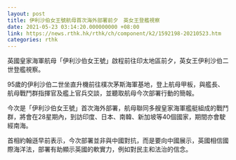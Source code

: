 ```yaml
---
layout: post
title: 伊利沙伯女王號航母首次海外部署前夕　英女王登艦視察
date: 2021-05-23 03:14:20.000000000 +08:00
link: https://news.rthk.hk/rthk/ch/component/k2/1592198-20210523.htm
categories: rthk
---
```


英國皇家海軍航母「伊利沙伯女王號」啟程前往印太地區前夕，英女王伊利沙伯二世登艦視察。

95歲的伊利沙伯二世坐直升機前往樸次茅斯海軍基地，登上航母甲板，與艦長、航母戰鬥群指揮官及艦上官兵交談，並聽取航母今次部署行動的簡報。

今次是「伊利沙伯女王號」首次海外部署，航母聯同多艘皇家海軍艦艇組成的戰鬥群，將會在28星期內，到訪印度、日本、南韓、新加坡等40個國家，期間亦會駛經南海。

首相約翰遜早前表示，今次部署並非與中國對抗，而是要向中國展示，英國相信國際海洋法，部署有助顯示英國的軟實力，例如對民主和法治的信念。
